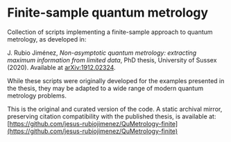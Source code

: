 # Finite-sample quantum metrology

Collection of scripts implementing a finite-sample approach to quantum metrology, as developed in:

J. Rubio Jiménez, *Non-asymptotic quantum metrology: extracting maximum information from limited data*, PhD thesis, University of Sussex (2020). Available at [arXiv:1912.02324](https://arxiv.org/abs/1912.02324).

While these scripts were originally developed for the examples presented in the thesis, they may be adapted to a wide range of modern quantum metrology problems.

This is the original and curated version of the code. A static archival mirror, preserving citation compatibility with the published thesis, is available at: [https://github.com/jesus-rubiojimenez/QuMetrology-finite](https://github.com/jesus-rubiojimenez/QuMetrology-finite)

